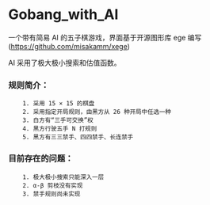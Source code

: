 Gobang_with_AI
=====
一个带有简易 AI 的五子棋游戏，界面基于开源图形库 ege 编写(https://github.com/misakamm/xege)

AI 采用了极大极小搜索和估值函数。

### 规则简介：
        1. 采用 15 × 15 的棋盘
        2. 采用指定开局规则，由黑方从 26 种开局中任选一种
        3. 白方有“三手可交换”权
        4. 黑方行驶五手 N 打规则
        5. 黑方有三三禁手、四四禁手、长连禁手

### 目前存在的问题：
        1. 极大极小搜索只能深入一层
        2. α-β 剪枝没有实现
        3. 禁手规则尚未实现
